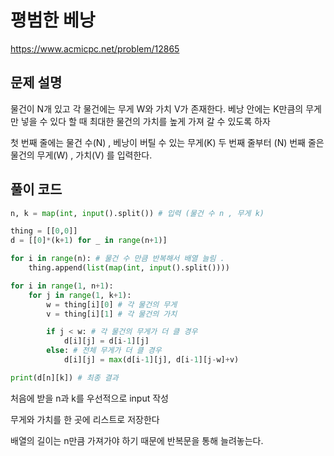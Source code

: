 # 평범한 베낭 

https://www.acmicpc.net/problem/12865

## 문제 설명 
물건이 N개 있고 각 물건에는 무게 W와 가치 V가 존재한다. 
베낭 안에는 K만큼의 무게만 넣을 수 있다 할 때 
최대한 물건의 가치를 높게 가져 갈 수 있도록 하자

첫 번째 줄에는 물건 수(N) , 베낭이 버틸 수 있는 무게(K) 
두 번째 줄부터 (N) 번째 줄은  물건의 무게(W) , 가치(V) 를 입력한다.  


## 풀이 코드
```python
n, k = map(int, input().split()) # 입력 (물건 수 n , 무게 k)

thing = [[0,0]]
d = [[0]*(k+1) for _ in range(n+1)] 

for i in range(n): # 물건 수 만큼 반복해서 배열 늘림 . 
    thing.append(list(map(int, input().split()))) 

for i in range(1, n+1): 
    for j in range(1, k+1):
        w = thing[i][0] # 각 물건의 무게 
        v = thing[i][1] # 각 물건의 가치

        if j < w: # 각 물건의 무게가 더 클 경우  
            d[i][j] = d[i-1][j]
        else: # 전체 무게가 더 클 경우 
            d[i][j] = max(d[i-1][j], d[i-1][j-w]+v)

print(d[n][k]) # 최종 결과 
```

처음에 받을 n과 k를 우선적으로 input 작성  

무게와 가치를 한 곳에 리스트로 저장한다  

배열의 길이는 n만큼 가져가야 하기 때문에 반복문을 통해 늘려놓는다. 

